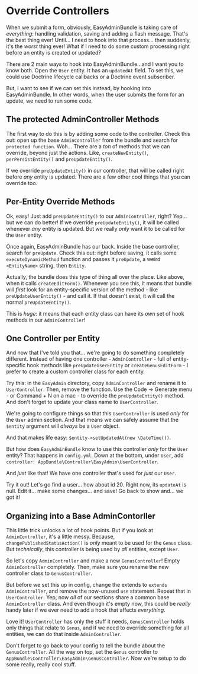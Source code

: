 # Override Controllers

When we submit a form, obviously, EasyAdminBundle is taking care of *everything*:
handling validation, saving and adding a flash message. That's the best thing ever!
Until... I need to hook into that process... then suddenly, it's the *worst* thing
ever! What if I need to do some custom processing right before an entity is created
or updated?

There are 2 main ways to hook into EasyAdminBundle...and I want you to know both.
Open the `User` entity. It has an `updatedAt` field. To set this, we could use Doctrine
lifecycle callbacks or a Doctrine event subscriber.

But, I want to see if we can set this instead, by hooking into EasyAdminBundle. In
other words, when the user submits the form for an update, we need to run some code.

## The protected AdminController Methods

The first way to do this is by adding some code to the controller. Check this
out: open up the base `AdminController` from the bundle and search for `protected function`.
Woh... There are a *ton* of methods that we can override, beyond just the actions.
Like, `createNewEntity()`, `perPersistEntity()` and `preUpdateEntity()`.

If we override `preUpdateEntity()` in *our* controller, that will be called right
before *any* entity is updated. There are a few other cool things that you can override
too.

## Per-Entity Override Methods

Ok, easy! Just add `preUpdateEntity()` to our `AdminController`, right? Yep... but
we can do better! If we override `preUpdateEntity()`, it will be called whenever
*any* entity is updated. But we really *only* want it to be called for the `User`
entity.

Once again, EasyAdminBundle has our back. Inside the base controller, search for
`preUpdate`. Check this out: right before saving, it calls some `executeDynamicMethod`
function and passes it `preUpdate`, a weird `<EntityName>` string, then `Entity`.

Actually, the bundle does this type of thing all over the place. Like above, when
it calls `createEditForm()`. Whenever you see this, it means that bundle will *first*
look for an entity-specific version of the method - like `preUpdateUserEntity()` -
and call it. If that doesn't exist, it will call the normal `preUpdateEntity()`.

This is *huge*: it means that each entity class can have its *own* set of hook
methods in our `AdminController`!

## One Controller per Entity

And now that I've told you that... we're going to do something completely different.
Instead of having one controller - `AdminController` - full of entity-specific hook
methods like `preUpdateUserEntity` or `createGenusEditForm` - I prefer to create
a custom controller class for each entity.

Try this: in the `EasyAdmin` directory, copy `AdminController` and rename it to
`UserController`. Then, remove the function. Use the Code -> Generate menu - or
Command + N on a mac - to override the `preUpdateEntity()` method. And don't forget
to update your class name to `UserController`.

We're going to configure things so that this `UserController` is used *only* for
the `User` admin section. And that means we can safely assume that the `$entity` argument
will *always* be a `User` object.

And that makes life easy: `$entity->setUpdatedAt(new \DateTime())`.

But how does `EasyAdminBundle` know to use this controller *only* for the `User` entity?
That happens in `config.yml`. Down at the bottom, under `User`, add
`controller: AppBundle\Controller\EasyAdmin\UserController`.

And *just* like that! We have one controller that's used for *just* our `User`.

Try it out! Let's go find a user... how about id 20. Right now, its `updateAt` is
null. Edit it... make some changes... and save! Go back to show and... we got it!

## Organizing into a Base AdminContorller

This little trick unlocks a lot of hook points. But if you look at `AdminController`,
it's a little messy. Because, `changePublishedStatusAction()` is *only* meant to
be used for the `Genus` class. But *technically*, this controller is being used
by *all* entities, except `User`.

So let's copy `AdminController` and make a new `GenusController`! Empty `AdminController`
completely. Then, make sure you rename the new controller class to `GenusController`.

But before we set this up in config, change the extends to `extends AdminController`,
and remove the now-unused `use` statement. Repeat that in `UserController`. Yep,
now *all* of our sections share a common base `AdminController` class. And even
though it's empty now, this could be *really* handy later if we ever need to add
a hook that affects *everything*.

Love it! `UserController` has only the stuff it needs, `GenusController` holds
only things that relate to `Genus`, and if we need to override something for all
entities, we can do that inside `AdminController`.

Don't forget to go back to your config to tell the bundle about the `GenusController`.
All the way on top, set the `Genus` controller to `AppBundle\Controller\EasyAdmin\GenusController`.
Now we're setup to do some really, really cool stuff.
